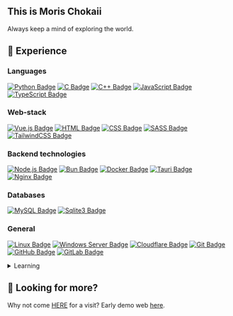 <!-- <img align="right" src=".github/assets/banner.jpg" width="40%" height="40%" /> -->


## This is Moris Chokaii
Always keep a mind of exploring the world.
## 💼 Experience

### Languages
[![Python Badge](https://img.shields.io/badge/python-3670A0?style=flat&logo=python&logoColor=ffdd54)](https://www.python.org/)
[![C Badge](https://img.shields.io/badge/c-00ADD8?style=flat&logo=c&logoColor=white)](https://wikipedia.org/wiki/C_(programming_language))
[![C++ Badge](https://img.shields.io/badge/-c++-black?logo=cplusplus&style=social)](https://cplusplus.com/)
[![JavaScript Badge](https://img.shields.io/badge/javascript-FFFFF?style=flat&logo=javascript)](https://wikipedia.org/wiki/JavaScript)
[![TypeScript Badge](https://img.shields.io/badge/typescript-007ACC?style=flat&logo=typescript&logoColor=white)](https://www.typescriptlang.org/)

### Web-stack
[![Vue.js Badge](https://img.shields.io/badge/vue.js-35495E?style=flat&logo=vue.js&logoColor=4FC08D)](https://vuejs.org/)
[![HTML Badge](https://img.shields.io/badge/html5-%23E34F26.svg?style=flat&logo=html5&logoColor=white)](https://wikipedia.org/wiki/HTML)
[![CSS Badge](https://img.shields.io/badge/css3-%231572B6.svg?style=flat&logo=css3&logoColor=white)](https://wikipedia.org/wiki/CSS)
[![SASS Badge](https://img.shields.io/badge/sass-hotpink.svg?style=flat&logo=SASS&logoColor=white)](https://sass-lang.com/)
[![TailwindCSS Badge](https://img.shields.io/badge/tailwind_css-38B2AC?style=flat&logo=tailwind-css&logoColor=white)](https://tailwindcss.com/)

### Backend technologies
[![Node.js Badge](https://img.shields.io/badge/node.js-6DA55F?style=flat&logo=node.js&logoColor=white)](https://nodejs.org/)
[![Bun Badge](https://img.shields.io/badge/bun-%23000000.svg?style=flat&logo=bun&logoColor=white)](https://bun.sh/)
[![Docker Badge](https://img.shields.io/badge/docker-%230db7ed.svg?style=flat&logo=docker&logoColor=white)](https://www.docker.com/)
[![Tauri Badge](https://img.shields.io/badge/tauri-%2324C8DB.svg?style=flat&logo=tauri&logoColor=%23FFFFFF)](https://tauri.app/)
[![Nginx Badge](https://img.shields.io/badge/nginx-%23009639.svg?style=flat&logo=nginx&logoColor=white)](https://www.nginx.com/)


### Databases
[![MySQL Badge](https://img.shields.io/badge/mysql-%2300f.svg?style=flat&logo=mysql&logoColor=white)](https://www.mysql.com/)
[![Sqlite3 Badge](https://img.shields.io/badge/sqlite3-%23DD0031.svg?style=flat&logo=sqlite&logoColor=white)](https://www.sqlite.org/)

### General
[![Linux Badge](https://img.shields.io/badge/linux-FCC624?style=flat&logo=linux&logoColor=black)](https://wikipedia.org/wiki/Linux)
[![Windows Server Badge](https://img.shields.io/badge/windows%20server-0078D6?style=flat&logo=windows&logoColor=white)](https://www.microsoft.com/en-us/windows-server)
[![Cloudflare Badge](https://img.shields.io/badge/cloudflare-F38020?style=flat&logo=cloudflare&logoColor=white)](https://www.cloudflare.com/)
[![Git Badge](https://img.shields.io/badge/git-%23F05033.svg?style=flat&logo=git&logoColor=white)](https://git-scm.com/)
[![GitHub Badge](https://img.shields.io/badge/github-%23121011.svg?style=flat&logo=github&logoColor=white)](https://github.com/)
[![GitLab Badge](https://img.shields.io/badge/gitlab-%23181717.svg?style=flat&logo=gitlab&logoColor=white)](https://about.gitlab.com/)

<details>
  <summary>Learning</summary>

  [![GitHub Actions Badge](https://img.shields.io/badge/github%20actions-%232671E5.svg?style=flat&logo=githubactions&logoColor=white)](https://github.com/features/actions)
  [![Apache Badge](https://img.shields.io/badge/apache-%23D42029.svg?style=flat&logo=apache&logoColor=white)](https://httpd.apache.org/)
  [![AWS Badge](https://img.shields.io/badge/aws-%23FF9900.svg?style=flat&logo=amazon-aws&logoColor=white)](https://aws.amazon.com/)
  [![RabbitMQ Badge](https://img.shields.io/badge/rabbitmq-FF6600?style=flat&logo=rabbitmq&logoColor=white)](https://www.rabbitmq.com/)
  [![Swift Badge](https://img.shields.io/badge/swift-F54A2A?style=flat&logo=swift&logoColor=white)](https://developer.apple.com/swift/)
</details>

## 🌟 Looking for more?
Why not come [HERE](https://www.cohii.com) for a visit? Early demo web [here](https://me.cohii.com).
